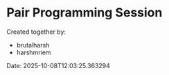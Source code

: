 # Pair Programming Session

Created together by:
- brutalharsh
- harshmriem

Date: 2025-10-08T12:03:25.363294
